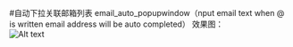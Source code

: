 #自动下拉关联邮箱列表
email_auto_popupwindow（nput email text when @ is written email address will be auto completed）
效果图：  
![Alt text](https://github.com/xuningjack/email_auto_popupwindow/raw/master/image/0.jpg)  
